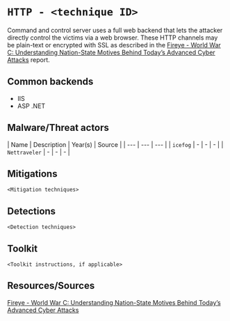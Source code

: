 # `HTTP - <technique ID>`

Command and control server uses a full web backend that lets the attacker directly control the victims via a web browser. These HTTP channels may be plain-text or encrypted with SSL as described in the [Fireye - World War C: Understanding Nation-State Motives Behind Today’s Advanced Cyber Attacks](https://github.com/CyberMonitor/APT_CyberCriminal_Campagin_Collections/blob/master/2013/fireeye-wwc-report.pdf) report. 

## Common backends

* IIS
* ASP .NET


## Malware/Threat actors

| Name | Description | Year(s) | Source |
| --- | --- | --- |
| `icefog` | - | - | - |
| `Nettraveler` | - | - | - |

## Mitigations

`<Mitigation techniques>`

## Detections

`<Detection techniques>`

## Toolkit

`<Toolkit instructions, if applicable>`

## Resources/Sources

[Fireye - World War C: Understanding Nation-State Motives Behind Today’s Advanced Cyber Attacks](https://github.com/CyberMonitor/APT_CyberCriminal_Campagin_Collections/blob/master/2013/fireeye-wwc-report.pdf)

